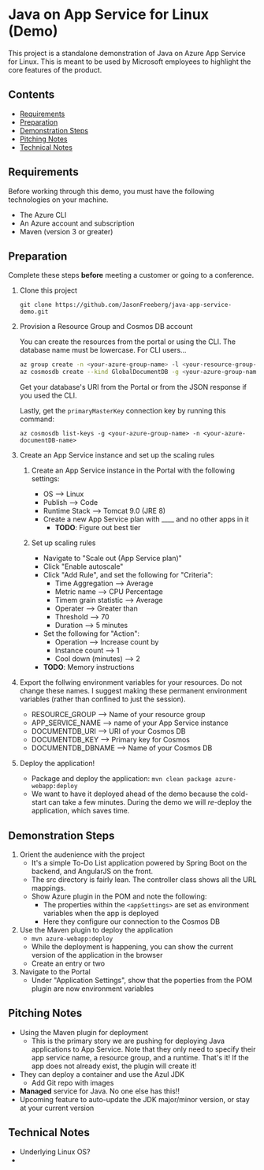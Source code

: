 # Java on App Service for Linux (Demo)

This project is a standalone demonstration of Java on Azure App Service for Linux. This is meant to be used by Microsoft employees to highlight the core features of the product.

## Contents

- [Requirements](#requirements)
- [Preparation](#preparation)
- [Demonstration Steps](#demonstration-steps)
- [Pitching Notes](#pitching-notes)
- [Technical Notes](#technical-notes)

## Requirements

Before working through this demo, you must have the following technologies on your machine.

- The Azure CLI
- An Azure account and subscription
- Maven (version 3 or greater)

## Preparation

Complete these steps __before__ meeting a customer or going to a conference.

1. Clone this project

    `git clone https://github.com/JasonFreeberg/java-app-service-demo.git` 

1. Provision a Resource Group and Cosmos DB account

    You can create the resources from the portal or using the CLI. The database name must be lowercase. For CLI users...

    ```bash
    az group create -n <your-azure-group-name> -l <your-resource-group-region>
    az cosmosdb create --kind GlobalDocumentDB -g <your-azure-group-name> -n <your-azure-documentDB-name>
    ```

    Get your database's URI from the Portal or from the JSON response if you used the CLI.

    Lastly, get the `primaryMasterKey` connection key by running this command:

    `az cosmosdb list-keys -g <your-azure-group-name> -n <your-azure-documentDB-name>`

1. Create an App Service instance and set up the scaling rules

    1. Create an App Service instance in the Portal with the following settings:
        - OS --> Linux
        - Publish --> Code
        - Runtime Stack --> Tomcat 9.0 (JRE 8)
        - Create a new App Service plan with ____ and no other apps in it
            - __TODO__: Figure out best tier

    1. Set up scaling rules
        - Navigate to "Scale out (App Service plan)"
        - Click "Enable autoscale"
        - Click "Add Rule", and set the following for "Criteria":
            - Time Aggregation --> Average
            - Metric name --> CPU Percentage
            - Timem grain statistic --> Average
            - Operater --> Greater than
            - Threshold --> 70
            - Duration --> 5 minutes
        - Set the following for "Action":
            - Operation --> Increase count by 
            - Instance count --> 1
            - Cool down (minutes) --> 2
        - __TODO__: Memory instructions

1. Export the follwing environment variables for your resources. Do not change these names. I suggest making these permanent environment variables (rather than confined to just the session).
    - RESOURCE_GROUP --> Name of your resource group
    - APP_SERVICE_NAME --> name of your App Service instance
    - DOCUMENTDB_URI --> URI of your Cosmos DB
    - DOCUMENTDB_KEY --> Primary key for Cosmos
    - DOCUMENTDB_DBNAME --> Name of your Cosmos DB

1. Deploy the application!
    - Package and deploy the application: `mvn clean package azure-webapp:deploy`
    - We want to have it deployed ahead of the demo because the cold-start can take a few minutes. During the demo we will _re_-deploy the application, which saves time.

## Demonstration Steps

1. Orient the audenience with the project
    - It's a simple To-Do List application powered by Spring Boot on the backend, and AngularJS on the front. 
    - The src directory is fairly lean. The controller class shows all the URL mappings.
    - Show Azure plugin in the POM and note the following:
        - The properties within the `<appSettings>` are set as environment variables when the app is deployed
        - Here they configure our connection to the Cosmos DB
1. Use the Maven plugin to deploy the application
    - `mvn azure-webapp:deploy`
    - While the deployment is happening, you can show the current version of the application in the browser
    - Create an entry or two
1. Navigate to the Portal
    - Under "Application Settings", show that the poperties from the POM plugin are now environment variables


## Pitching Notes

- Using the Maven plugin for deployment
    - This is the primary story we are pushing for deploying Java applications to App Service. Note that they only need to specify their app service name, a resource group, and a runtime. That's it! If the app does not already exist, the plugin will create it!
- They can deploy a container and use the Azul JDK
    - Add Git repo with images
- __Managed__ service for Java. No one else has this!!
- Upcoming feature to auto-update the JDK major/minor version, or stay at your current version

## Technical Notes

- Underlying Linux OS?
- 